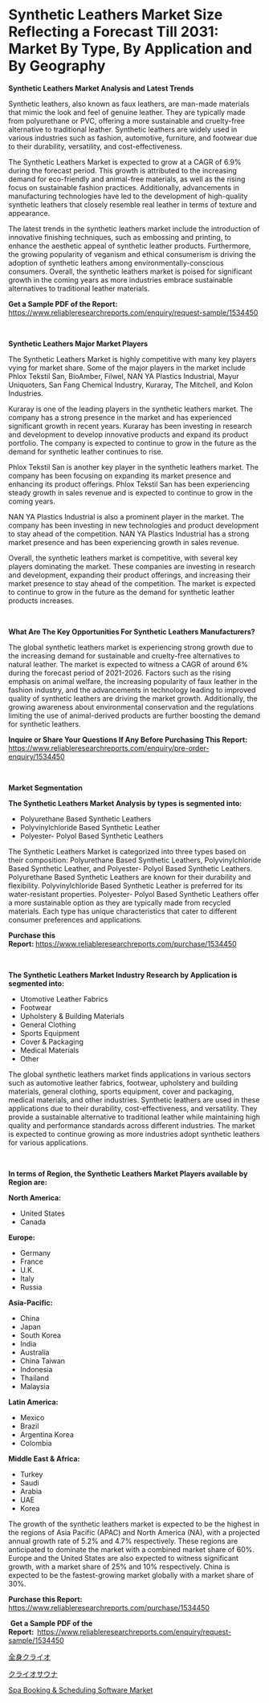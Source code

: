 <p><h1>Synthetic Leathers Market Size Reflecting a Forecast Till 2031: Market By Type, By Application and By Geography</h1></p><p><strong>Synthetic Leathers Market Analysis and Latest Trends</strong></p>
<p><p>Synthetic leathers, also known as faux leathers, are man-made materials that mimic the look and feel of genuine leather. They are typically made from polyurethane or PVC, offering a more sustainable and cruelty-free alternative to traditional leather. Synthetic leathers are widely used in various industries such as fashion, automotive, furniture, and footwear due to their durability, versatility, and cost-effectiveness.</p><p>The Synthetic Leathers Market is expected to grow at a CAGR of 6.9% during the forecast period. This growth is attributed to the increasing demand for eco-friendly and animal-free materials, as well as the rising focus on sustainable fashion practices. Additionally, advancements in manufacturing technologies have led to the development of high-quality synthetic leathers that closely resemble real leather in terms of texture and appearance.</p><p>The latest trends in the synthetic leathers market include the introduction of innovative finishing techniques, such as embossing and printing, to enhance the aesthetic appeal of synthetic leather products. Furthermore, the growing popularity of veganism and ethical consumerism is driving the adoption of synthetic leathers among environmentally-conscious consumers. Overall, the synthetic leathers market is poised for significant growth in the coming years as more industries embrace sustainable alternatives to traditional leather materials.</p></p>
<p><strong>Get a Sample PDF of the Report:&nbsp;</strong> <a href="https://www.reliableresearchreports.com/enquiry/request-sample/1534450">https://www.reliableresearchreports.com/enquiry/request-sample/1534450</a></p>
<p>&nbsp;</p>
<p><strong>Synthetic Leathers Major Market Players</strong></p>
<p><p>The Synthetic Leathers Market is highly competitive with many key players vying for market share. Some of the major players in the market include Phlox Tekstil San, BioAmber, Filwel, NAN YA Plastics Industrial, Mayur Uniquoters, San Fang Chemical Industry, Kuraray, The Mitchell, and Kolon Industries.</p><p>Kuraray is one of the leading players in the synthetic leathers market. The company has a strong presence in the market and has experienced significant growth in recent years. Kuraray has been investing in research and development to develop innovative products and expand its product portfolio. The company is expected to continue to grow in the future as the demand for synthetic leather continues to rise.</p><p>Phlox Tekstil San is another key player in the synthetic leathers market. The company has been focusing on expanding its market presence and enhancing its product offerings. Phlox Tekstil San has been experiencing steady growth in sales revenue and is expected to continue to grow in the coming years.</p><p>NAN YA Plastics Industrial is also a prominent player in the market. The company has been investing in new technologies and product development to stay ahead of the competition. NAN YA Plastics Industrial has a strong market presence and has been experiencing growth in sales revenue.</p><p>Overall, the synthetic leathers market is competitive, with several key players dominating the market. These companies are investing in research and development, expanding their product offerings, and increasing their market presence to stay ahead of the competition. The market is expected to continue to grow in the future as the demand for synthetic leather products increases.</p></p>
<p>&nbsp;</p>
<p><strong>What Are The Key Opportunities For Synthetic Leathers Manufacturers?</strong></p>
<p><p>The global synthetic leathers market is experiencing strong growth due to the increasing demand for sustainable and cruelty-free alternatives to natural leather. The market is expected to witness a CAGR of around 6% during the forecast period of 2021-2026. Factors such as the rising emphasis on animal welfare, the increasing popularity of faux leather in the fashion industry, and the advancements in technology leading to improved quality of synthetic leathers are driving the market growth. Additionally, the growing awareness about environmental conservation and the regulations limiting the use of animal-derived products are further boosting the demand for synthetic leathers.</p></p>
<p><strong>Inquire or Share Your Questions If Any Before Purchasing This Report:</strong> <a href="https://www.reliableresearchreports.com/enquiry/pre-order-enquiry/1534450">https://www.reliableresearchreports.com/enquiry/pre-order-enquiry/1534450</a></p>
<p>&nbsp;</p>
<p><strong>Market Segmentation</strong></p>
<p><strong>The Synthetic Leathers Market Analysis by types is segmented into:</strong></p>
<p><ul><li>Polyurethane Based Synthetic Leathers</li><li>Polyvinylchloride Based Synthetic Leather</li><li>Polyester- Polyol Based Synthetic Leathers</li></ul></p>
<p><p>The Synthetic Leathers Market is categorized into three types based on their composition: Polyurethane Based Synthetic Leathers, Polyvinylchloride Based Synthetic Leather, and Polyester- Polyol Based Synthetic Leathers. Polyurethane Based Synthetic Leathers are known for their durability and flexibility. Polyvinylchloride Based Synthetic Leather is preferred for its water-resistant properties. Polyester- Polyol Based Synthetic Leathers offer a more sustainable option as they are typically made from recycled materials. Each type has unique characteristics that cater to different consumer preferences and applications.</p></p>
<p><strong>Purchase this Report:&nbsp;</strong><a href="https://www.reliableresearchreports.com/purchase/1534450">https://www.reliableresearchreports.com/purchase/1534450</a></p>
<p>&nbsp;</p>
<p><strong>The Synthetic Leathers Market Industry Research by Application is segmented into:</strong></p>
<p><ul><li>Utomotive Leather Fabrics</li><li>Footwear</li><li>Upholstery & Building Materials</li><li>General Clothing</li><li>Sports Equipment</li><li>Cover & Packaging</li><li>Medical Materials</li><li>Other</li></ul></p>
<p><p>The global synthetic leathers market finds applications in various sectors such as automotive leather fabrics, footwear, upholstery and building materials, general clothing, sports equipment, cover and packaging, medical materials, and other industries. Synthetic leathers are used in these applications due to their durability, cost-effectiveness, and versatility. They provide a sustainable alternative to traditional leather while maintaining high quality and performance standards across different industries. The market is expected to continue growing as more industries adopt synthetic leathers for various applications.</p></p>
<p>&nbsp;</p>
<p><strong>In terms of Region, the Synthetic Leathers Market Players available by Region are:</strong></p>
<p>
    <p> <strong> North America: </strong>
        <ul>
            <li>United States</li>
            <li>Canada</li>
        </ul>
        </p> 
    <p> <strong> Europe: </strong>
        <ul>
            <li>Germany</li>
            <li>France</li>
            <li>U.K.</li>
            <li>Italy</li>
            <li>Russia</li>
        </ul>
        </p> 
    <p> <strong> Asia-Pacific: </strong>
        <ul>
            <li>China</li>
            <li>Japan</li>
            <li>South Korea</li>
            <li>India</li>
            <li>Australia</li>
            <li>China Taiwan</li>
            <li>Indonesia</li>
            <li>Thailand</li>
            <li>Malaysia</li>
        </ul>
        </p> 
    <p> <strong> Latin America: </strong>
        <ul>
            <li>Mexico</li>
            <li>Brazil</li>
            <li>Argentina Korea</li>
            <li>Colombia</li>
        </ul>
        </p> 
    <p> <strong> Middle East & Africa: </strong>
        <ul>
            <li>Turkey</li>
            <li>Saudi</li>
            <li>Arabia</li>
            <li>UAE</li>
            <li>Korea</li>
        </ul>
    </p>
    </p>
<p><p>The growth of the synthetic leathers market is expected to be the highest in the regions of Asia Pacific (APAC) and North America (NA), with a projected annual growth rate of 5.2% and 4.7% respectively. These regions are anticipated to dominate the market with a combined market share of 60%. Europe and the United States are also expected to witness significant growth, with a market share of 25% and 10% respectively. China is expected to be the fastest-growing market globally with a market share of 30%.</p></p>
<p><strong>Purchase this Report: </strong><a href="https://www.reliableresearchreports.com/purchase/1534450">https://www.reliableresearchreports.com/purchase/1534450</a></p>
<p>&nbsp;<strong>Get a Sample PDF of the Report:&nbsp;&nbsp;</strong><a href="https://www.reliableresearchreports.com/enquiry/request-sample/1534450">https://www.reliableresearchreports.com/enquiry/request-sample/1534450</a></p>
<p><strong></strong></p>
<p><p><a href="https://medium.com/@spencerremin6/2024%E5%B9%B4%E3%81%8B%E3%82%892031%E5%B9%B4%E3%81%BE%E3%81%A7%E3%81%AE%E6%9C%9F%E9%96%93%E3%81%AB%E4%BA%88%E6%B8%AC%E3%81%95%E3%82%8C%E3%81%9F%E5%85%A8%E8%BA%AB%E3%82%AF%E3%83%A9%E3%82%A4%E3%82%AA%E5%B8%82%E5%A0%B4%E5%88%86%E6%9E%90%E3%81%A8%E8%A6%8F%E6%A8%A1-13f5e7832895">全身クライオ</a></p><p><a href="https://medium.com/@vanessa.grant665567/%E3%82%AF%E3%83%A9%E3%82%A4%E3%82%AA%E3%82%B5%E3%82%A6%E3%83%8A%E5%B8%82%E5%A0%B4-%E6%88%90%E5%8A%9F%E3%81%99%E3%82%8B%E3%83%93%E3%82%B8%E3%83%8D%E3%82%B9%E6%88%A6%E7%95%A5%E3%81%AE%E9%8D%B52031%E5%B9%B4%E3%81%BE%E3%81%A7%E3%81%AE%E4%BA%88%E6%B8%AC-5361d447e280">クライオサウナ</a></p><p><a href="https://view.publitas.com/reportprime-1/spa-booking-scheduling-software-market-size-market-trends-and-growth-outlook-forecasted-for-period-from-2023-to-2030/">Spa Booking & Scheduling Software Market</a></p></p>